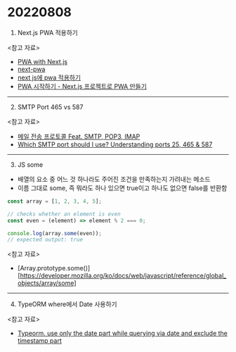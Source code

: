 # 20220808

1. Next.js PWA 적용하기

<참고 자료>

- [PWA with Next.js](https://dev.to/anuraggharat/pwa-with-nextjs-5178)
- [next-pwa](https://www.npmjs.com/package/next-pwa)
- [next js에 pwa 적용하기](https://jcon.tistory.com/171)
- [PWA 시작하기 - Next.js 프로젝트로 PWA 만들기](https://noogoonaa.tistory.com/110)

---

2. SMTP Port 465 vs 587

<참고 자료>

- [메일 전송 프로토콜 Feat. SMTP, POP3, IMAP](https://korsa.tistory.com/100)
- [Which SMTP port should I use? Understanding ports 25, 465 & 587](https://www.mailgun.com/blog/email/which-smtp-port-understanding-ports-25-465-587/)

---

3. JS some

- 배열의 요소 중 어느 것 하나라도 주어진 조건을 만족하는지 가려내는 메소드
- 이름 그대로 some, 즉 뭐라도 하나 있으면 true이고 하나도 없으면 false를 반환함

```ts
const array = [1, 2, 3, 4, 5];

// checks whether an element is even
const even = (element) => element % 2 === 0;

console.log(array.some(even));
// expected output: true
```

<참고 자료>

- [Array.prototype.some()][https://developer.mozilla.org/ko/docs/web/javascript/reference/global_objects/array/some]

---

4. TypeORM where에서 Date 사용하기

<참고 자료>

- [Typeorm. use only the date part while querying via date and exclude the timestamp part](https://stackoverflow.com/questions/64242423/typeorm-use-only-the-date-part-while-querying-via-date-and-exclude-the-timestam)

